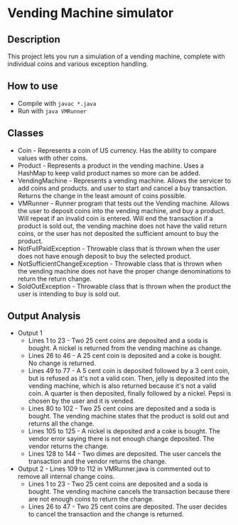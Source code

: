  
 
# Vending Machine simulator
 
## Description
This project lets you run a simulation of a vending machine, complete with individual coins and various exception handling.
 
## How to use
- Compile with `javac *.java`
- Run with `java VMRunner`
 
## Classes
- Coin - Represents a coin of US currency. Has the ability to compare values with other coins.
- Product - Represents a product in the vending machine. Uses a HashMap to keep valid product names so more can be added.
- VendingMachine - Represents a vending machine. Allows the servicer to add coins and products. and user to start and cancel a buy transaction. Returns the change in the least amount of coins possible.
- VMRunner - Runner program that tests out the Vending machine. Allows the user to deposit coins into the vending machine, and buy a product. Will repeat if an invalid coin is entered. Will end the transaction if a product is sold out, the vending machine does not have the valid return coins, or the user has not deposited the sufficient amount to buy the product.
- NotFullPaidException - Throwable class that is thrown when the user does not have enough deposit to buy the selected product.
- NotSufficientChangeException - Throwable class that is thrown when the vending machine does not have the proper change denominations to return the return change.
- SoldOutException - Throwable class that is thrown when the product the user is intending to buy is sold out.
 
## Output Analysis
- Output 1
  - Lines 1 to 23 - Two 25 cent coins are deposited and a soda is bought. A nickel is returned from the vending machine as change.
  - Lines 26 to 46 - A 25 cent coin is deposited and a coke is bought. No change is returned.
  - Lines 49 to 77 - A 5 cent coin is deposited followed by a 3 cent coin, but is refused as it's not a valid coin. Then, jelly is deposited into the vending machine, which is also returned because it's not a valid coin. A quarter is then deposited, finally followed by a nickel. Pepsi is chosen by the user and it is vended.
  - Lines 80 to 102 - Two 25 cent coins are deposited and a soda is bought. The vending machine states that the product is sold out and returns all the change.
  - Lines 105 to 125 - A nickel is deposited and a coke is bought. The vendor error saying there is not enough change deposited. The vendor returns the change.
  - Lines 128 to 144 - Two dimes are deposited. The user cancels the transaction and the vendor returns the change.
- Output 2 - Lines 109 to 112 in VMRunner.java is commented out to remove all internal change coins.
  - Lines 1 to 23 - Two 25 cent coins are deposited and a soda is bought. The vending machine cancels the transaction because there are not enough coins to return the change.
  - Lines 26 to 47 - Two 25 cent coins are deposited. The user decides to cancel the transaction and the change is returned.

